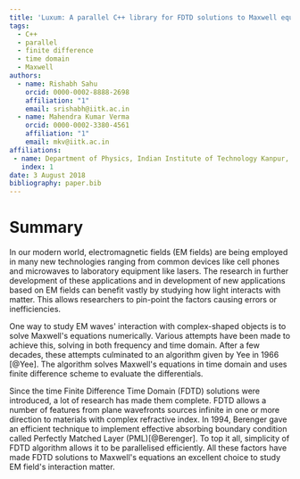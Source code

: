 ```yaml
---
title: 'Luxum: A parallel C++ library for FDTD solutions to Maxwell equations'
tags:
  - C++
  - parallel
  - finite difference
  - time domain
  - Maxwell
authors:
  - name: Rishabh Sahu
    orcid: 0000-0002-8888-2698
    affiliation: "1"
    email: srishabh@iitk.ac.in
  - name: Mahendra Kumar Verma
    orcid: 0000-0002-3380-4561
    affiliation: "1"
    email: mkv@iitk.ac.in
affiliations:
 - name: Department of Physics, Indian Institute of Technology Kanpur, Kanpur, UP 208016, India
   index: 1
date: 3 August 2018
bibliography: paper.bib
---
```


# Summary

In our modern world, electromagnetic fields (EM fields) are being employed in many new technologies ranging
from common devices like cell phones and microwaves to laboratory equipment like lasers. The research in further development of these applications and in development of new applications based on EM fields can benefit vastly by studying how light interacts with matter. This allows researchers to pin-point the factors causing errors or inefficiencies. 

One way to study EM waves' interaction with complex-shaped objects is to solve Maxwell's equations numerically. Various attempts have been made to achieve this, solving in both frequency and time domain. After a few decades, these attempts culminated to an algorithm given by Yee in 1966 [@Yee]. The algorithm solves Maxwell's equations in time domain and uses finite difference scheme to evaluate the differentials. 

Since the time Finite Difference Time Domain (FDTD) solutions were introduced, a lot of research has made them complete. FDTD allows a number of features from plane wavefronts sources infinite in one or more direction to materials with complex refractive index. In 1994, Berenger gave an efficient technique to implement effective absorbing boundary condition called Perfectly Matched Layer (PML)[@Berenger]. To top it all, simplicity of FDTD algorithm allows it to be parallelised efficiently. All these factors have made FDTD solutions to Maxwell's equations an excellent choice to study EM field's interaction matter. 
